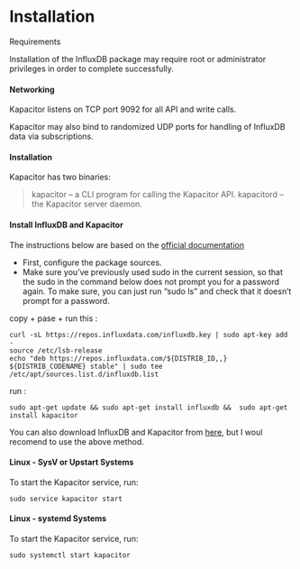 # Installation

Requirements

Installation of the InfluxDB package may require root or administrator privileges in order to complete successfully.
#### Networking
Kapacitor listens on TCP port 9092 for all API and write calls.

Kapacitor may also bind to randomized UDP ports for handling of InfluxDB data via subscriptions.

#### Installation
Kapacitor has two binaries:
>kapacitor – a CLI program for calling the Kapacitor API.
>kapacitord – the Kapacitor server daemon.



#### Install InfluxDB and Kapacitor

The instructions below are based on the [official documentation](https://docs.influxdata.com/influxdb/v1.3/introduction/installation/)

* First, configure the package sources.
* Make sure you’ve previously used sudo in the current session, so that the sudo in the command below does not prompt you for a password again. To make sure, you can just run “sudo ls” and check that it doesn’t prompt for a password.

copy + pase + run this :

	curl -sL https://repos.influxdata.com/influxdb.key | sudo apt-key add -	
	source /etc/lsb-release 
	echo "deb https://repos.influxdata.com/${DISTRIB_ID,,} ${DISTRIB_CODENAME} stable" | sudo tee /etc/apt/sources.list.d/influxdb.list

run :

	sudo apt-get update && sudo apt-get install influxdb &&  sudo apt-get install kapacitor
You can also download InfluxDB and Kapacitor from [here](https://portal.influxdata.com/downloads), but I woul recomend to use the above method.
#### Linux - SysV or Upstart Systems
To start the Kapacitor service, run:

	sudo service kapacitor start
#### Linux - systemd Systems

To start the Kapacitor service, run:

	sudo systemctl start kapacitor
